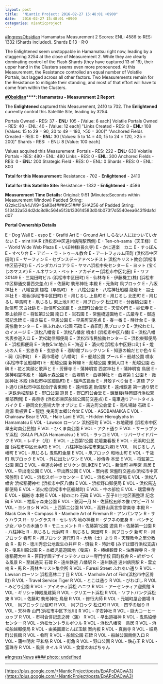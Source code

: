 ```yaml
---
layout: post
title:  "Niantic Project: 2016-02-27 15:48:01 +0900"
date:   2016-02-27 15:48:01 +0900
categories: nianticproject
---
```

[#IngressObsidian](https://plus.google.com/s/%23IngressObsidian "") Hamamatsu Measurement 2 Scores: ENL: 4586 to RES: 1332 (Shards included). Shards E:13 - R:0

The Enlightened seem unstoppable in Hamamatsu right now, leading by a staggering 3254 at the close of Measurement 2. While they are clearly dominating control of the Flash Shards (they have captured 13 of 16), their upper hand in the Clusters seems even more pronounced. At this Measurement, the Resistance controlled an equal number of Volatile Portals, but lagged across all other factors. Two Measurements remain for the Resistance to mitigate their standing, and most of that effort will have to come from within the Clusters. 

**[#Obsidian](https://plus.google.com/s/%23Obsidian "")****: Hamamatsu - Measurement 2 Report**

The **Enlightened** captured this Measurement, 2410 to 702.
The **Enlightened** currently control this Satellite Site, leading by 3254.

Portals Owned - RES: 37 - **ENL:** 105 - [Value: 6 each]
Volatile Portals Owned - RES: 40 - ENL: 40 - [Value: 12 each]
"Links Created - RES: 8 - **ENL:** 108 
[Values: 15 to 29 = 90, 30 to 49 = 180, &gt;50 = 300]"
"Anchored Fields Created - RES: 0 - **ENL:** 30
[Values: 5 to 14 = 40, 15 to 24 = 120, &gt;25 = 200]"
Shards - RES:  - ENL: 8 [Value: 100 each]

Values acquired this Measurement:
Portals - RES: 222 - **ENL:** 630
Volatile Portals - RES: 480 - ENL: 480
Links - RES: 0 - **ENL**: 300
Anchored Fields - RES: 0 - **ENL:** 200
Strategic Field - RES: 0 - ENL: 0
Shards - RES: 0 - ENL: 800	

**Total for this Measurement:**
Resistance - 702 - **Enlightened** - 2410

**Total for this Satellite Site:**
Resistance - 1332 - **Enlightened** - 4586

**Measurement Time Details:**
Original: 9:51 (Minutes:Seconds within Measurement Window)
Padded String: G2zkc!3nA4JVi9=$aK0ef###9:51###
SHA256 of Padded String: 513432a534d2dc8d9c564e5f3b133614583d04b073f7d5540eea643f9dafdd07

**Portal Ownership Details**

E - Dog Wall
E - espo
E - Grafiti Art
E - Ground Art しらない人にはついていかない
E - mint HAIR (浜松市中区遠州病院駅西側)
E - Ten-oh-sama（天王様）
E - World Wide Web Plaza
E - いぼ神様(長久寺)
E - かに道楽　カニ
E - すっぽん
E - すべり台
E - アビー・ラ・トゥール教会
E - アートフォルム田町 (浜松市中区田町)
E - サーフィン
E - セブンスデーアドベンチスト 浜松キリスト教会(浜松市中区茄子町)
E - パンダカバコアラ
E - ヤマハ浜松中央センター
E - ヨット (宝くじのマスミ)
E - ルネサンス・ペット・アカデミー(浜松市中区北田)
E - ワフ30149
E - 三晃田町ビル (浜松市中区田町)
E - 仙林寺
E - 伊藤機工(株) (浜松市中区柳通交番西交差点)
E - 佐藤町 駒形神社 本殿
E - 元魚町 凧ブロック
E - 八坂神社
E - 八幡宮道 標柱（早馬町）
E - 八柱公園
E - 八柱神社船越 龍燈
E - 冨士神社
E - 凛香(浜松市中区田町)
E - 凧じるし 上島町
E - 凧じるし 北田町
E - 凧じるし 早馬町
E - 凧じるし 東上池川町
E - 凧ブロック 松江町
E - 分器橋公園
E - 助信町 天白社跡
E - 助信町公民館
E - 北田町公会堂
E - 天使の門
E - 妙伝寺
E - 寒山拾得
E - 将監第2公園 南口
E - 岩石園
E - 常盤橋遊園地
E - 広厳寺
E - 御造営記念碑
E - 招き猫
E - 早馬公園
E - 早馬町交差点
E - 春一番
E - 時計台
E - 曳馬協働センター
E - 東ふれあい公園 石碑
E - 森田町 凧ブロック
E - 浜松わたしのイメージ
E - 浜松八幡宮
E - 浜松八幡宮 噴水1 (浜松市中区八幡)
E - 浜松八幡宮表参道入口
E - 浜松助信郵便局
E - 浜松市市民協動センター
E - 浜松東郵便局
E - 浜松郵便局
E - 海抜5.1m地点
E - 海辺
E - 消火栓(浜松市中区野口町)
E - 燈火の人
E - 玄忠寺
E - 玄忠寺
E - 珈琲館ブルックリン
E - 知恵の輪だとか色々
E - 祠（新津町）
E - 繭市場跡（八幡町）
E - 船越公園 プール
E - 船越公園 噴水(浜松市中区船越町)
E - 船越公園 新幹線
E - 船越公園 東側入口
E - 船越公園 石碑
E - 花と笑顔と歌声と
E - 芳蘚寺
E - 蒲神明宮 西宮神社
E - 蒲神明宮 鳥居
E - 蒲神明宮本殿
E - 袖紫ヶ森公園
E - 西塚橋
E - 西塚神社
E - 西塚第１公園
E - 諏訪神社 本殿 (浜松市中区細島町)
E - 谿声広長舌
E - 貝殻すべり台
E - 道標 アクト通り(浜松市中区総合庁舎東側)
E - 遠州鉄道 助信駅
E - 遠州鉄道 第一通り駅
E - 遠鉄浜松駅跡
E - 野口公園 遊具
E - 野口町公会堂
E - 錦華楼(静岡銀行浜松営業部西側)
E - 長泉寺 (浜松市東区船越公園前交差点)
E - 電車通りアートタイル バイク
E - 静岡文化芸術大学 オブジェ
E - 馬込町公会堂
E - 高札場跡 石碑
E - 鳥源 看板狸
E - 龍燈_曳馬町本郷公会堂
E VOL - ASOBAMAIKA
E VOL - Chainsaw Bear
E VOL - Hale Lani
E VOL - Hidden Hieroglyphs In Hamamatsu
E VOL - Lawson ローソン 浜松田町
E VOL - お地蔵様 (浜松市中区 早出町南公民館)
E VOL - ひくま南公園
E VOL - アクト通り
E VOL - サーラプラザ浜松（SALA PLAZA Hamamatsu )
E VOL - ラッコ
E VOL - リバーサイドパーク
E VOL - レギナ（月）
E VOL - 上西第1公園 花壇兼看板
E VOL - 元浜町公民館 (浜松市中区元浜町)
E VOL - 八柱神社(浜松市東区丸塚)
E VOL - 凧じるし 八幡町
E VOL - 凧じるし 曳馬町金屋
E VOL - 凧ブロック 和地山町
E VOL - 千歳町 凧ブロック
E VOL - 外に出たいワン
E VOL - 妙傳寺 本堂
E VOL - 将監第二公園 東口
E VOL - 幸運の神様 ビリケン BILIKEN
E VOL - 新津町 神明宮 鳥居
E VOL - 早出南公園
E VOL - 早出西公園
E VOL - 案内板 常盤町交差点(浜松市中区常盤町)
E VOL - 浜松スポーツセンター
E VOL - 浜松中沢郵便局
E VOL - 浜松八幡宮 浜松稲荷神社 (浜松市中区八幡)
E VOL - 浜松野口郵便局
E VOL - 浜松馬込郵便局
E VOL - 消火栓(浜松市中区船越町)
E VOL - 牛の部位
E VOL - 瑞雲禅寺
E VOL - 福厳寺 本殿
E VOL - 緑のにわ 石碑
E VOL - 茄子川土地区画整理 記念碑
E VOL - 袖紫ヶ森東公園
E VOL - 銀河一月
N - 佐藤松五郎の像 (マビー7)
N VOL - ヨシヨシ
N VOL - 上西第二公園
N VOL - 高野山真言宗常楽寺 本殿
R - Black Cow
R - Compass
R - Manhole Art of Fireman
R - アンパンマン
R - サケハウス
R - サングラス
R - セレサ内 地の神様
R - ダフネの変身
R - ベンチと少女／ゆりの木通り
R - モニュメント
R - 佐藤第1公園 遊具
R - 佐藤第一公園
R - 八柱神社
R - 凧じるし 元浜町
R - 凧じるし 東田町
R - 凧ブロック 新町
R - 凧ブロック 肴町
R - 凧ブロック 連尺町
R - 大地（土）より
R - 天理教今之里分教会
R - 影
R - 徳川秀忠公地誕生の井戸
R - 慎独
R - 時計塔 (みずほ銀行浜松支店)
R - 曳馬川原公園
R - 本郷児童遊園地（曳馬）
R - 椿姫観音
R - 油應禅寺
R - 清徳稲荷大神
R - 笹田学園デザインテクノロジー専門学校 田町校舎
R - 絆がつくる風景
R - 至誠通天 石碑
R - 遠州鉄道 八幡駅
R - 遠州鉄道 遠州病院駅
R - 雲立楠
R - 馬
R - 高林キリスト集会所
R VOL - Fureai Street ふれあい通り
R VOL - Lawson ローソン 浜松高林二丁目
R VOL - Manhole Art of Fish(浜松市中区肴町)
R VOL - Travel Service Tiger
R VOL - とこは通り
R VOL - びわばし
R VOL - みどり公園
R VOL - アイミティ浜松 ハニワ
R VOL - アーセンティア迎賓館
R VOL - ギリシャ神殿風建築
R VOL - クリエート浜松
R VOL - ソフトバンク浜松東
R VOL - 佐藤町 駒形神社 鳥居
R VOL - 修行大師
R VOL - 元城町屋台置場
R VOL - 凧ブロック 助信町
R VOL - 凧ブロック 松江町
R VOL - 四季の起り
R VOL - 天林寺 山門(浜松市中区下池川)
R VOL - 子安神社
R VOL - 巨大コーヒーカップ
R VOL - 市村合併記念之碑（蒲）
R VOL - 早出道祖神
R VOL - 曳馬協働センター
R VOL - 浜松セントラルボウル
R VOL - 浜松八幡宮　鳥居
R VOL - 浜松船越郵便局
R VOL - 由美画廊とんぼ玉館 案内板
R VOL - 真南寺
R VOL - 細島町公民館
R VOL - 肴町
R VOL - 船越公園 石碑
R VOL - 船越公園南側入口
R VOL - 蒲神明宮 平和塔
R VOL - 街角
R VOL - 野口公園
R VOL - 鉄心王
R VOL - 霊珠寺
R VOL - 風景 タイル
R VOL - 食堂のおばちゃん

[#IngressNews](https://plus.google.com/s/%23IngressNews "")
[#### photo: undefined](https://lh3.googleusercontent.com/-so_Gu29ycnQ/VtFB-bYZgnI/AAAAAAAAiq8/4LcIln5KETQ/hama_m2.png "")
- - -
[https://plus.google.com/+NianticProject/posts/EpAPoDACwA3](https://plus.google.com/+NianticProject/posts/EpAPoDACwA3)
